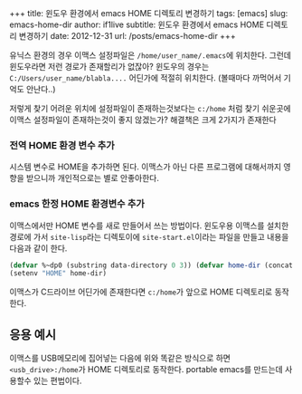 +++
title: 윈도우 환경에서 emacs HOME 디렉토리 변경하기
tags: [emacs]
slug: emacs-home-dir
author: if1live
subtitle: 윈도우 환경에서 emacs HOME 디렉토리 변경하기
date: 2012-12-31
url: /posts/emacs-home-dir
+++

유닉스 환경의 경우 이맥스 설정파일은 `/home/user_name/.emacs`에 위치한다. 그런데 윈도우라면 저런 경로가 존재할리가 없잖아? 윈도우의 경우는 `C:/Users/user_name/blabla....` 어딘가에 적절히 위치한다. (볼때마다 까먹어서 기억도 안난다..)

저렇게 찾기 어려운 위치에 설정파일이 존재하는것보다는 `c:/home` 처럼 찾기 쉬운곳에 이맥스 설정파일이 존재하는것이 좋지 않겠는가? 해결책은 크게 2가지가 존재한다

### 전역 HOME 환경 변수 추가
시스템 변수로 HOME을 추가하면 된다. 이맥스가 아닌 다른 프로그램에 대해서까지 영향을 받으니까 개인적으로는 별로 안좋아한다.

### emacs 한정 HOME 환경변수 추가
이맥스에서만 HOME 변수를 새로 만들어서 쓰는 방법이다. 윈도우용 이맥스를 설치한 경로에 가서 `site-lisp`라는 디렉토이에 `site-start.el`이라는 파일을 만들고 내용을 다음과 같이 한다.

```cl
(defvar %~dp0 (substring data-directory 0 3)) (defvar home-dir (concat %~dp0 "home/"))
(setenv "HOME" home-dir)
```

이맥스가 C드라이브 어딘가에 존재한다면 `c:/home`가 앞으로 HOME 디렉토리로 동작한다. 

## 응용 예시
이맥스를 USB메모리에 집어넣는 다음에 위와 똑같은 방식으로 하면 `<usb_drive>:/home`가 HOME 디렉토리로 동작한다. portable emacs를 만드는데 사용할수 있는 편법이다.
